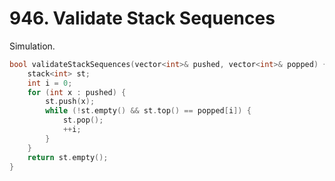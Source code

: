 # 946. Validate Stack Sequences

Simulation.

```cpp
bool validateStackSequences(vector<int>& pushed, vector<int>& popped) {
    stack<int> st;
    int i = 0;
    for (int x : pushed) {
        st.push(x);
        while (!st.empty() && st.top() == popped[i]) {
            st.pop();
            ++i;
        }
    }
    return st.empty();
}
```
